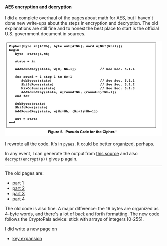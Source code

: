 #### AES encryption and decryption

I did a complete overhaul of the pages about math for AES, but I haven't done new write-ups about the steps in encryption and decryption.  The old explanations are still fine and to honest the best place to start is the official U.S. government document in sources.

![](figs/fips1.png)

I rewrote all the code.  It's in ``pyaes``.  It could be better organized, perhaps.

In any event, I can generate the output from [this source](sources/AES.pdf) and also ``decrypt(encrypt(p))`` gives p again.

<hr>

The old pages are:

- [part 1](pages-old/AES1-Intro.md)
- [part 2](../AES-math/README.old.md)
- [part 3](pages-old/AES3-key.md)
- [part 4](pages-old/AES4-encrypt.md)

The old code is also fine.  A major difference:  the 16 bytes are organized as 4-byte words, and there's a lot of back and forth formatting.  The new code follows the CryptoPals advice:  stick with arrays of integers [0-255].

I did write a new page on 

- [key expansion](pages/key-expansion.md)
